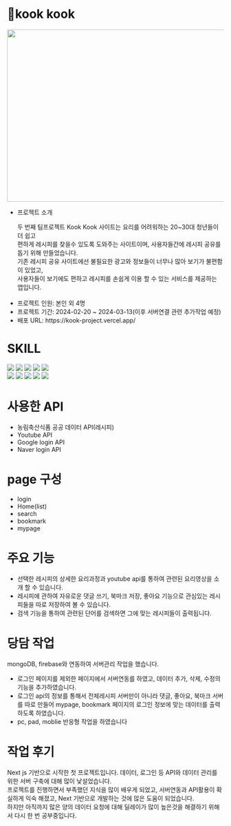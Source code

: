 
<h1>🍲kook kook</h1>
<img src='https://github.com/JSG-8579/figma/assets/54690444/9dc0a561-21a4-401a-950e-1054b16e0a26' width='700' height='400'>
<ul>
  <li><p>프로젝트 소개</p>
두 번째 팀프로젝트 Kook Kook 사이트는 요리를 어려워하는 20~30대 청년들이 더 쉽고</br> 
편하게 레시피를 찾을수 있도록 도와주는 사이트이며, 사용자들간에 레시피 공유를 돕기 위해 만들었습니다.</br>
기존 레시피 공유 사이트에선 불필요한 광고와 정보들이 너무나 많아 보기가 불편함이 있었고,</br>
사용자들이 보기에도 편하고 레시피를 손쉽게 이용 할 수 있는 서비스를 제공하는 앱입니다.
</li></br>
  <li>프로젝트 인원: 본인 외 4명</li>
  <li>프로젝트 기간: 2024-02-20 ~ 2024-03-13(이후 서버연결 관련 추가작업 예정)</li> 
  <li>배포 URL: https://kook-project.vercel.app/</li>
</ul>
<h1>SKILL</h1>
<div 'width'='500'>
  <img src="https://img.shields.io/badge/HTML5-E34F26?style=for-the-badge&logo=HTML5&logoColor=white">
  <img src="https://img.shields.io/badge/Sass-CC6699?style=for-the-badge&logo=Sass&logoColor=white">
  <img src="https://img.shields.io/badge/JavaScript-F7DF1E?style=for-the-badge&logo=JavaScript&logoColor=white">
  <img src="https://img.shields.io/badge/Next.js-000000?style=for-the-badge&logo=Next.js&logoColor=white">
  <img src="https://img.shields.io/badge/MongoDB-47A248?style=for-the-badge&logo=MongoDB&logoColor=white"></br>
  <img src="https://img.shields.io/badge/Firebase-FFCA28?style=for-the-badge&logo=Firebase&logoColor=white">
  <img src="https://img.shields.io/badge/TypeScript-3178C6?style=for-the-badge&logo=TypeScript&logoColor=white">
  <img src="https://img.shields.io/badge/Figma-F24E1E?style=for-the-badge&logo=Figma&logoColor=white">
  <img src="https://img.shields.io/badge/GitHub-181717?style=for-the-badge&logo=GitHub&logoColor=white">
  <img src="https://img.shields.io/badge/Vercel-000000?style=for-the-badge&logo=Vercel&logoColor=white">
  
</div>
<h1>사용한 API</h1>
<ul>
  <li>농림축산식품 공공 데이터 API(레시피)</li>
  <li>Youtube API</li>
  <li>Google login API</li>
  <li>Naver login API</li>
</ul>
<h1>page 구성</h1>
<ul>
  <li>login</li>
  <li>Home(list)</li>
  <li>search</li>
  <li>bookmark</li>
  <li>mypage</li>
</ul>
<h1>주요 기능</h1>
<ul>
  <li>선택한 레시피의 상세한 요리과정과 youtube api를 통하여 관련된 요리영상을 소개 할 수 있습니다.</li>
  <li>레시피에 관하여 자유로운 댓글 쓰기, 북마크 저장, 좋아요 기능으로 관심있는 레시피들을 따로 저장하여 볼 수 있습니다.</li>
  <li>검색 기능을 통하여 관련된 단어를 검색하면 그에 맞는 레시피들이 출력됩니다.</li>
  
</ul>
<h1>당담 작업</h1>
<p>mongoDB, firebase와 연동하여 서버관리 작업을 했습니다.</p>
<ul>
  <li>로그인 페이지를 제외한 페이지에서 서버연동를 하였고, 데이터 추가, 삭제, 수정의 기능을 추가하였습니다.</li>
  <li>로그인 api의 정보를 통해서 전체레시피 서버만이 아니라 댓글, 좋아요, 북마크 서버를 따로 만들어 mypage, bookmark 페이지의 로그인 정보에 맞는 데이터를 출력하도록 하였습니다.</li>
  <li>pc, pad, moblie 반응형 작업을 하였습니다</li>
</ul>
<h1>작업 후기</h1>
<p>Next js 기반으로 시작한 첫 프로젝트입니다. 데이터, 로그인 등 API와 데이터 관리를 위한 서버 구축에 대해 많이 낯설었습니다.</br>
프로젝트를 진행하면서 부족했던 지식을 많이 배우게 되었고, 서버연동과 API활용이 확실하게 익숙 해졌고, Next 기반으로 개발하는 것에 많은 도움이 되었습니다.</br>
하지만 아직까지 많은 양의 데이터 요청에 대해 딜레이가 많이 높은것을 해결하기 위해서 다시 한 번 공부중입니다.</p>

